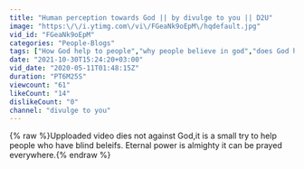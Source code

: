 ```yaml
---
title: "Human perception towards God || by divulge to you || D2U"
image: "https:\/\/i.ytimg.com\/vi\/FGeaNk9oEpM\/hqdefault.jpg"
vid_id: "FGeaNk9oEpM"
categories: "People-Blogs"
tags: ["How God help to people","why people believe in god","does God helpful to sin"]
date: "2021-10-30T15:24:20+03:00"
vid_date: "2020-05-11T01:48:15Z"
duration: "PT6M25S"
viewcount: "61"
likeCount: "14"
dislikeCount: "0"
channel: "divulge to you"
---
```

{% raw %}Upploaded video dies not against God,it is a small try to help people who have blind beleifs. Eternal power is almighty it can be prayed everywhere.{% endraw %}
